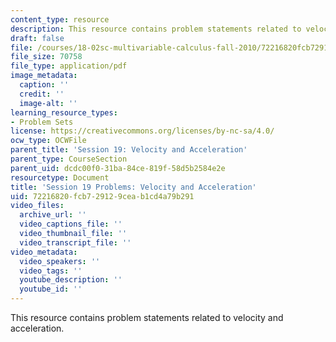 ```yaml
---
content_type: resource
description: This resource contains problem statements related to velocity and acceleration.
draft: false
file: /courses/18-02sc-multivariable-calculus-fall-2010/72216820fcb729129ceab1cd4a79b291_MIT18_02SC_pb_20_quest.pdf
file_size: 70758
file_type: application/pdf
image_metadata:
  caption: ''
  credit: ''
  image-alt: ''
learning_resource_types:
- Problem Sets
license: https://creativecommons.org/licenses/by-nc-sa/4.0/
ocw_type: OCWFile
parent_title: 'Session 19: Velocity and Acceleration'
parent_type: CourseSection
parent_uid: dcdc00f0-31ba-84ce-819f-58d5b2584e2e
resourcetype: Document
title: 'Session 19 Problems: Velocity and Acceleration'
uid: 72216820-fcb7-2912-9cea-b1cd4a79b291
video_files:
  archive_url: ''
  video_captions_file: ''
  video_thumbnail_file: ''
  video_transcript_file: ''
video_metadata:
  video_speakers: ''
  video_tags: ''
  youtube_description: ''
  youtube_id: ''
---
```

This resource contains problem statements related to velocity and acceleration.